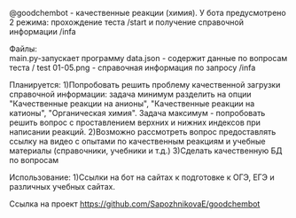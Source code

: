 @goodchembot - качественные реакции (химия). У бота предусмотрено 2 режима: прохождение теста /start  и получение справочной информации /infa

Файлы:    
main.py-запускает программу
data.json -    содержит данные по вопросам теста / test
01-05.png - справочная информация по запросу /infa

Планируется:
1)Попробовать решить проблему качественной загрузки справочной информации: задача минимум разделить на опции "Качественные реакции на анионы", "Качественные реакции на катионы", "Органическая химия". Задача максимум - попробовать решить вопрос с проставлением верхних и нижних индексов при написании реакций.
2)Возможно рассмотреть вопрос предоставлять ссылку на видео с опытами по качественным реакциям и учебные материалы (справочники, учебники и т.д.)
3)Сделать качественную БД по вопросам


Использование: 
1)Ссылки на бот на сайтах к подготовке к ОГЭ, ЕГЭ и различных учебных сайтах.

Ссылка на проект
https://github.com/SapozhnikovaE/goodchembot






